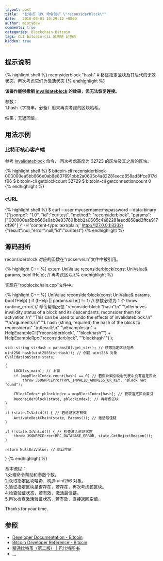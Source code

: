 ```yaml
---
layout: post
title:  "比特币 RPC 命令剖析 \"reconsiderblock\""
date:   2018-08-01 10:29:12 +0800
author: mistydew
comments: true
categories: Blockchain Bitcoin
tags: CLI bitcoin-cli 区块链 比特币
hidden: true
---
```

## 提示说明
{% highlight shell %}
reconsiderblock "hash" # 移除指定区块及其后代的无效状态，再次考虑它们为激活状态
{% endhighlight %}

**该操作能够撤销 [invalidateblock](/blog/2018/08/bitcoin-rpc-command-invalidateblock.html) 的效果，但无法恢复连接。**

参数：<br>
1.hash（字符串，必备）用来再次考虑的区块哈希。

结果：无返回值。

## 用法示例

### 比特币核心客户端

参考 [invalidateblock](/blog/2018/08/bitcoin-rpc-command-invalidateblock.html) 命令，
再次考虑高度为 32723 的区块及其之后的区块。

{% highlight shell %}
$ bitcoin-cli reconsiderblock 000000ea5bb666e0ab8e837691bbb2a0605c4a82281eecd858ad3ffce917df96
$ bitcoin-cli getblockcount
32729
$ bitcoin-cli getconnectioncount
0
{% endhighlight %}

### cURL

{% highlight shell %}
$ curl --user myusername:mypassword --data-binary '{"jsonrpc": "1.0", "id":"curltest", "method": "reconsiderblock", "params": ["000000ea5bb666e0ab8e837691bbb2a0605c4a82281eecd858ad3ffce917df96"] }' -H 'content-type: text/plain;' http://127.0.0.1:8332/
{"result":null,"error":null,"id":"curltest"}
{% endhighlight %}

## 源码剖析
reconsiderblock 对应的函数在“rpcserver.h”文件中被引用。

{% highlight C++ %}
extern UniValue reconsiderblock(const UniValue& params, bool fHelp); // 再考虑区块
{% endhighlight %}

实现在“rpcblockchain.cpp”文件中。

{% highlight C++ %}
UniValue reconsiderblock(const UniValue& params, bool fHelp)
{
    if (fHelp || params.size() != 1) // 参数必须为 1 个
        throw runtime_error( // 命令帮助反馈
            "reconsiderblock \"hash\"\n"
            "\nRemoves invalidity status of a block and its descendants, reconsider them for activation.\n"
            "This can be used to undo the effects of invalidateblock.\n"
            "\nArguments:\n"
            "1. hash   (string, required) the hash of the block to reconsider\n"
            "\nResult:\n"
            "\nExamples:\n"
            + HelpExampleCli("reconsiderblock", "\"blockhash\"")
            + HelpExampleRpc("reconsiderblock", "\"blockhash\"")
        );

    std::string strHash = params[0].get_str(); // 获取指定区块哈希
    uint256 hash(uint256S(strHash)); // 创建 uint256 对象
    CValidationState state;

    {
        LOCK(cs_main); // 上锁
        if (mapBlockIndex.count(hash) == 0) // 若区块索引映射列表中没有指定区块
            throw JSONRPCError(RPC_INVALID_ADDRESS_OR_KEY, "Block not found");

        CBlockIndex* pblockindex = mapBlockIndex[hash]; // 获取指定区块索引
        ReconsiderBlock(state, pblockindex); // 再考虑区块
    }

    if (state.IsValid()) { // 若验证状态有效
        ActivateBestChain(state, Params()); // 激活最佳链
    }

    if (!state.IsValid()) { // 检查激活验证状态
        throw JSONRPCError(RPC_DATABASE_ERROR, state.GetRejectReason());
    }

    return NullUniValue; // 返回空值
}
{% endhighlight %}

基本流程：<br>
1.处理命令帮助和参数个数。<br>
2.获取指定区块哈希，构造 uint256 对象。<br>
3.验证指定区块是否存在，若存在，再次考虑该区块。<br>
4.检查验证状态，若有效，激活最佳链。<br>
5.再次检查激活验证状态，若有效，直接返回空值。

Thanks for your time.

## 参照
* [Developer Documentation - Bitcoin](https://bitcoin.org/en/developer-documentation)
* [Bitcoin Developer Reference - Bitcoin](https://bitcoin.org/en/developer-reference#reconsiderblock)
* [精通比特币（第二版） \| 巴比特图书](http://book.8btc.com/masterbitcoin2cn)
* [...](https://github.com/mistydew/blockchain)

